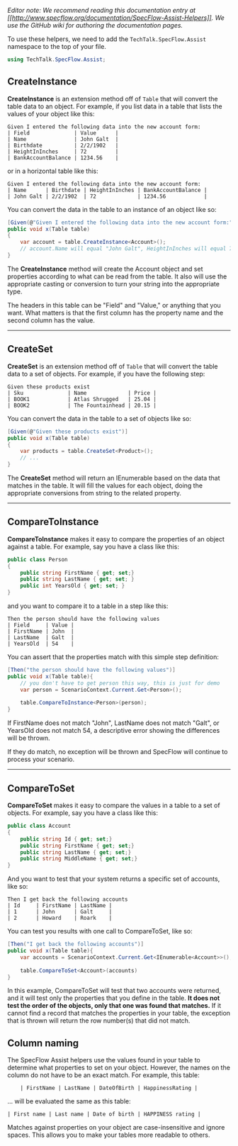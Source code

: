 _Editor note: We recommend reading this documentation entry at [[http://www.specflow.org/documentation/SpecFlow-Assist-Helpers]]. We use the GitHub wiki for authoring the documentation pages._

To use these helpers, we need to add the ```TechTalk.SpecFlow.Assist``` namespace to the top of your file.

```c#
using TechTalk.SpecFlow.Assist;
```

CreateInstance<T>
---
**CreateInstance<T>** is an extension method off of ```Table``` that will convert the table data to an object.  For example, if you list data in a table that lists the values of your object like this:

```gherkin
Given I entered the following data into the new account form:
| Field              | Value      |
| Name               | John Galt  |
| Birthdate          | 2/2/1902   |
| HeightInInches     | 72         |
| BankAccountBalance | 1234.56    |
```

or in a horizontal table like this:

```gherkin
Given I entered the following data into the new account form:
| Name      | Birthdate | HeightInInches | BankAccountBalance |
| John Galt | 2/2/1902  | 72             | 1234.56            |
```

You can convert the data in the table to an instance of an object like so:

```c#
[Given(@"Given I entered the following data into the new account form:")]
public void x(Table table)
{
    var account = table.CreateInstance<Account>();
    // account.Name will equal "John Galt", HeightInInches will equal 72, etc.
}
```

The **CreateInstance<T>** method will create the Account object and set properties according to what can be read from the table.  It also will use the appropriate casting or conversion to turn your string into the appropriate type.

The headers in this table can be "Field" and "Value," or anything that you want.  What matters is that the first column has the property name and the second column has the value.

***

CreateSet<T>
---
**CreateSet<T>** is an extension method off of ```Table``` that will convert the table data to a set of objects.  For example, if you have the following step:

```gherkin
Given these products exist
| Sku              | Name             | Price |
| BOOK1            | Atlas Shrugged   | 25.04 |
| BOOK2            | The Fountainhead | 20.15 |
```

You can convert the data in the table to a set of objects like so:

```c#
[Given(@"Given these products exist")]
public void x(Table table)
{
    var products = table.CreateSet<Product>();
    // ...
}
```

The **CreateSet<T>** method will return an IEnumerable<T> based on the data that matches in the table.  It will fill the values for each object, doing the appropriate conversions from string to the related property.

***

CompareToInstance<T>
---
**CompareToInstance<T>** makes it easy to compare the properties of an object against a table. For example, say you have a class like this:

```c#
public class Person
{
    public string FirstName { get; set;}  
    public string LastName { get; set; }
    public int YearsOld { get; set; }
}
```

and you want to compare it to a table in a step like this:

```gherkin
Then the person should have the following values
| Field     | Value |
| FirstName | John  |
| LastName  | Galt  |
| YearsOld  | 54    |
```
  
You can assert that the properties match with this simple step definition:

```c#  
[Then("the person should have the following values")]
public void x(Table table){
    // you don't have to get person this way, this is just for demo
    var person = ScenarioContext.Current.Get<Person>();
  
    table.CompareToInstance<Person>(person);
}
```

If FirstName does not match "John", LastName does not match "Galt", or YearsOld does not match 54, a descriptive error showing the differences will be thrown.

If they do match, no exception will be thrown and SpecFlow will continue to process your scenario.

***

CompareToSet<T>
---
**CompareToSet<T>** makes it easy to compare the values in a table to a set of objects.  For example, say you have a class like this:

```c#
public class Account
{
    public string Id { get; set;}
    public string FirstName { get; set;}
    public string LastName { get; set;}
    public string MiddleName { get; set;}
}
```

And you want to test that your system returns a specific set of accounts, like so:

```gherkin
Then I get back the following accounts
| Id     | FirstName | LastName |
| 1      | John      | Galt     |
| 2      | Howard    | Roark    |
```

You can test you results with one call to CompareToSet<T>, like so:

```c#
[Then("I get back the following accounts")]
public void x(Table table){
    var accounts = ScenarioContext.Current.Get<IEnumerable<Account>>();
  
    table.CompareToSet<Account>(accounts)
}
```

In this example, CompareToSet<T> will test that two accounts were returned, and it will test only the properties that you define in the table.  **It does not test the order of the objects, only that one was found that matches.**  If it cannot find a record that matches the properties in your table, the exception that is thrown will return the row number(s) that did not match.

Column naming
---
The SpecFlow Assist helpers use the values found in your table to determine what properties to set on your object.  However, the names on the column do not have to be an exact match.  For example, this table:

```gherkin
    | FirstName | LastName | DateOfBirth | HappinessRating |
```

... will be evaluated the same as this table:

```gherkin
| First name | Last name | Date of birth | HAPPINESS rating |
```

Matches against properties on your object are case-insensitive and ignore spaces.  This allows you to make your tables more readable to others.